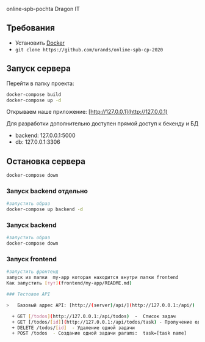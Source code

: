  online-spb-pochta Dragon IT



## Требования

- Установить [Docker](https://www.docker.com/products/docker-desktop)
- `git clone https://github.com/urands/online-spb-cp-2020`

## Запуск сервера

Перейти в папку проекта:

```bash
docker-compose build
docker-compose up -d
```

Открываем наше приложение: [http://127.0.0.1](http://127.0.0.1)

Для разработки дополнительно доступен прямой доступ к бекенду и БД

- backend: 127.0.0.1:5000
- db: 127.0.0.1:3306

## Остановка сервера

```bash
docker-compose down
```

### Запуск backend отдельно

```bash
#запустить образ
docker-compose up backend -d
```

### Запуск backend

```bash
#запустить образ
docker-compose down
```

### Запуск frontend

```bash
#запустить фронтенд
запуск из папки  my-app которая находится внутри папки frontend
Как запустить [тут](frontend/my-app/README.md)

### Тестовое API

>   Базовый адрес API: [http://(server)/api/](http://127.0.0.1:/api/)

  + GET [/todos](http://127.0.0.1:/api/todos)  -  Список задач
  + GET [/todos/[id]](http://127.0.0.1:/api/todos/task) - Пролучение одной задачи
  + DELETE /todos/[id]  - Удаление одной задачи
  + POST /todos  - Создание одной задачи params:  task=[task name]
```